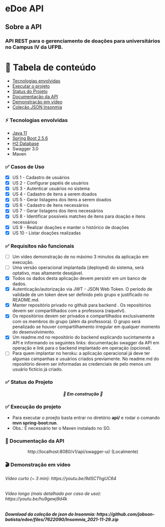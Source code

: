 # eDoe API
## Sobre a API
### API REST para o gerenciamento de doações para universitários no Campus IV da UFPB.

# 🔰 Tabela de conteúdo
* [Tecnologias envolvidas](#tec-env)
* [Executar o projeto](#exec)
* [Status do Projeto](#status)
* [Documentação da API](#doc)
* [Demonstração em vídeo](#demo)
* [Coleção JSON Insonmia](#json)

<h3 id="tec-env">⚡ Tecnologias envolvidas</h3>

 - [Java 11](#https://www.oracle.com/br/java/technologies/javase/jdk11-archive-downloads.html)
 - [Spring Boot 2.5.6](#https://spring.io/projects/spring-boot)
 - [H2 Database](#https://mvnrepository.com/artifact/com.h2database/h2)
 - Swagger 3.0
 - Maven 

<h3 id="features">✅ Casos de Uso</h3>

 - [x] US 1 - Cadastro de usuários
 - [x] US 2 - Configurar papéis de usuários
 - [x] US 3 - Autenticar usuários no sistema
 - [x] US 4 - Cadastro de itens a serem doados
 - [x] US 5 - Gerar listagens dos itens a serem doados
 - [x] US 6 - Cadastro de itens necessários
 - [x] US 7 - Gerar listagens dos itens necessários
 - [x] US 8 - Identificar possíveis matches  de itens para doação e itens necessários
 - [x] US 9 - Realizar doações e manter o histórico de doações
 - [x] US 10 - Listar doações realizadas
 
 <h3 id="features">✅ Requisitos não funcionais</h3>
 
  - [ ] Um vídeo demonstração de no máximo 3 minutos da aplicação em execução.
  - [ ] Uma versão operacional implantada (deployed) do sistema, será optativo, mas altamente desejável.
  - [x] Todos os dados desta aplicação devem persistir em um banco de dados.
  - [x] Autenticação/autorização via JWT - JSON Web Token. O período de validade de um token deve ser definido pelo grupo e justificado no README.md.
  - [x] Manter repositório privado no github para backend . Os repositórios devem ser compartilhados com a professora (raquelvl).
  - [x] Os repositórios devem ser privados e compartilhados exclusivamente com os membros do grupo (além da professora). O grupo será penalizado se houver compartilhamento irregular em qualquer momento do desenvolvimento.
  - [x] Um readme.md no repositório do backend explicando sucintamente a API e informando os seguintes links: documentação swagger da API em operação e link para o backend implantado em operação (opcional).
  - [ ] Para quem implantar no heroku: a aplicação operacional já deve ter algumas campanhas e usuários criados previamente. No readme.md do repositório devem ser informadas as credenciais de pelo menos um usuário fictício já criado.
 
<h3 id="status">✅ Status do Projeto</h3>
<h5 align="center">🚧 Em construção 🚧</h5>
<h3 id="exec">✅ Execução do projeto</h3>

- Para executar o proejto basta entrar no diretório **api/** e rodar o comando **mvn spring-boot:run**.
- Obs.: É necessário ter o Maven instalado no SO.

<h3 id="doc">📖 Documentação da API</h3>
<p align="center">http://localhost:8080/v1/api/swagger-ui/ (Localmente)</p>
<h3 id="demo">🎬 Demonstração em vídeo</h3>
<h6>Vídeo curto (~ 3 min): https://youtu.be/9dSCThgUC64</h6>
<h6>Vídeo longo (mais detalhado por caso de uso): https://youtu.be/hu9gewj9d4k</h6>
<h5 id="json">Download da coleção de json do Insonmia: https://github.com/jobson-batista/edoe/files/7622090/Insomnia_2021-11-29.zip</h5>
